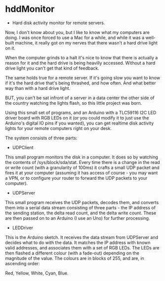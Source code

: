 hddMonitor
==========

* Hard disk activity monitor for remote servers.

Now, I don't know about you, but I like to know what my computers are
doing.  I was once forced to use a Mac for a while, and while it was
a well-built machine, it really got on my nerves that there wasn't a
hard drive light on it.

When the computer grinds to a halt it's nice to know that there is
actually a reason for it and the hard drive is being heavilly accessed.
Without a hard drive light you can't get that kind of feedback.

The same holds true for a remote server.  If it's going slow you want to
know if it's the hard drive that's being thrashed, and how often.  And what
better way than with a hard drive light.

BUT, you can't be sat infront of a server in a data center the other side
of the country watching the lights flash, so this little project was born.

Using this small set of programs, and an Arduino with a TLC59116 I2C LED
driver board with RGB LEDs on it (or you could modify it to just use the
Arduino's digital IO pins if you wanted), you can get realtime disk activity
lights for your remote computers right on your desk.

The system consists of three parts:

* UDPClient

This small program monitors the disk in a computer.  It does so by watching
the contents of /sys/block/sda/stat.  Every time there is a change in the
read or write count (with a granularity of 100ms) it crafts a small UDP packet
and fires it at your computer (assuming it has access of course - you may want
a VPN, or to configure your router to forward the UDP packets to your
computer).

* UDPServer

This small program receives the UDP packets, decodes them, and converts them
into a serial data stream consisting of three parts - the IP address of the
sending station, the delta read count, and the delta write count.  These are
then passed on to an Arduino (I use an Uno) for further processing.

* LEDDriver

This is the Arduino sketch.  It receives the data stream from UDPServer
and decides what to do with the data.  It matches the IP address with known
valid addresses, and associates them with a set of RGB LEDs.  The LEDs
are then flashed a different colour (with a fade-out) depending on the
magnitude of the value.  The colours are in blocks of 255, and are, in
ascending order:

Red, Yellow, White, Cyan, Blue.

